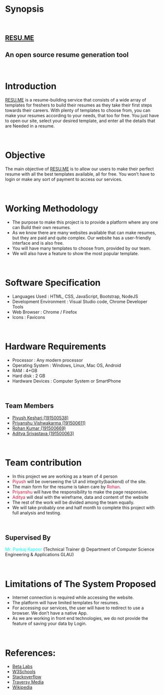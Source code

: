 # Synopsis

<br>

## [RESU.ME](https://insane-banda.github.io/resu.me/)
## An open source resume generation tool

<br>

# Introduction

[RESU.ME](https://insane-banda.github.io/resu.me/) is a resume-building service that consists of a wide array of templates for freshers to build
their resumes as they take their first steps towards their careers. With plenty of templates to choose
from, you can make your resumes according to your needs, that too for free.
You just have to open our site, select your desired template, and enter all the details that are
Needed in a resume.

<br>

# Objective
The main objective of [RESU.ME](https://insane-banda.github.io/resu.me/) is to allow our users to make their perfect resume with all the best templates available, all for free. You won’t have to login or make any sort of payment to access our services.

<br>

# Working Methodology
- The purpose to make this project is to provide a platform where any one can
Build their own resumes.
- As we know there are many websites available that can make resumes, but they are paid and quite
 complex. Our website has a user-friendly interface and is also free.
- You will have many templates to choose from, provided by our team.
- We will also have a feature to show the most popular template.

<br>

# Software Specification

- Languages Used : HTML, CSS, JavaScript, Bootstrap, NodeJS
- Development Environment : Visual Studio code, Chrome Developer Tools
- Web Browser : Chrome / Firefox
- Icons : Favicons

<br>

# Hardware Requirements
- Processor : Any modern processor
- Operating System : Windows, Linux, Mac OS, Android
- RAM : 4+GB
- Hard disk : 2 GB
- Hardware Devices : Computer System or SmartPhone

<br>

## Team Members

- [Piyush Keshari (191500538)](https://github.com/insane-banda)
- [Priyanshu Vishwakarma (191500611)](https://github.com/CodePredator01)
- [Rohan Kumar (191500669)](https://github.com/rohanverma2711)
- [Aditya Srivastava (191500063)](https://github.com/aditya240201)

<br>

# Team contribution
- In this project we are working as a team of 4 person
- <font color="crimson">Piyush</font> will be overseeing the UI and integrity(backend) of the site.
- The main form for the resume is taken care by <font color="crimson">Rohan</font>.
- <font color="crimson">Priyanshu</font> will have the responsibility to make the page responsive.
- <font color="crimson">Aditya</font> will deal with the wireframe, data and content of the website
- The rest of the work will be divided among the team equally.
- We will take probably one and half month to complete this project with full
analysis and testing.

<br>


## Supervised By

<font color="cyan">Mr. Pankaj Kapoor</font> (Technical Trainer @ Department of Computer Science Engineering & Applications GLAU)

<br>

# Limitations of The System Proposed
- Internet connection is required while accessing the website.
- The platform will have limited templates for resumes. 
- For accessing our services, the user will have to redirect to use a browser. We don’t have a native App.
- As we are working in front end technologies, we do not provide the feature of saving your data by Login.

<br>

# References:

- [Beta Labs](www.beta-labs.in)
- [W3Schools](https://www.w3schools.com)
- [Stackoverflow](https://stackoverflow.com)
- [Traversy Media](https://www.youtube.com/c/TraversyMedia)
- [Wikipedia](https://en.wikipedia.org)